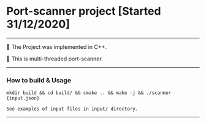 # Port-scanner project [Started 31/12/2020]
---

:pushpin: The Project was implemented in C++.

:pushpin: This is multi-threaded port-scanner.

---
### How to build & Usage

    mkdir build && cd build/ && cmake .. && make -j && ./scanner {input.json}
    
    See examples of input files in input/ directory.
---

